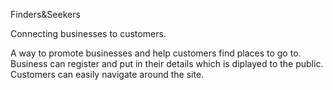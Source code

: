 Finders&Seekers

Connecting businesses to customers.

A way to promote businesses and help customers find places to go to. 
Business can register and put in their details which is diplayed to the public.
Customers can easily navigate around the site.

